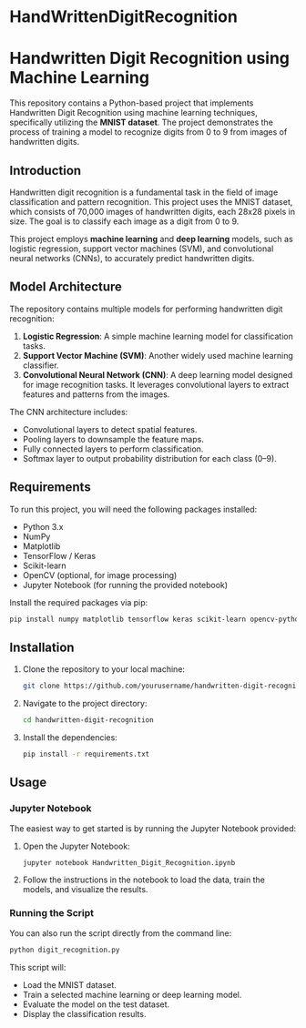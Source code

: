 # HandWrittenDigitRecognition

# Handwritten Digit Recognition using Machine Learning

This repository contains a Python-based project that implements Handwritten Digit Recognition using machine learning techniques, specifically utilizing the **MNIST dataset**. The project demonstrates the process of training a model to recognize digits from 0 to 9 from images of handwritten digits.


## Introduction
Handwritten digit recognition is a fundamental task in the field of image classification and pattern recognition. This project uses the MNIST dataset, which consists of 70,000 images of handwritten digits, each 28x28 pixels in size. The goal is to classify each image as a digit from 0 to 9.

This project employs **machine learning** and **deep learning** models, such as logistic regression, support vector machines (SVM), and convolutional neural networks (CNNs), to accurately predict handwritten digits.

## Model Architecture
The repository contains multiple models for performing handwritten digit recognition:
1. **Logistic Regression**: A simple machine learning model for classification tasks.
2. **Support Vector Machine (SVM)**: Another widely used machine learning classifier.
3. **Convolutional Neural Network (CNN)**: A deep learning model designed for image recognition tasks. It leverages convolutional layers to extract features and patterns from the images.

The CNN architecture includes:
- Convolutional layers to detect spatial features.
- Pooling layers to downsample the feature maps.
- Fully connected layers to perform classification.
- Softmax layer to output probability distribution for each class (0–9).

## Requirements
To run this project, you will need the following packages installed:

- Python 3.x
- NumPy
- Matplotlib
- TensorFlow / Keras
- Scikit-learn
- OpenCV (optional, for image processing)
- Jupyter Notebook (for running the provided notebook)

Install the required packages via pip:

```bash
pip install numpy matplotlib tensorflow keras scikit-learn opencv-python
```

## Installation
1. Clone the repository to your local machine:
   ```bash
   git clone https://github.com/yourusername/handwritten-digit-recognition.git
   ```

2. Navigate to the project directory:
   ```bash
   cd handwritten-digit-recognition
   ```

3. Install the dependencies:
   ```bash
   pip install -r requirements.txt
   ```

## Usage
### Jupyter Notebook
The easiest way to get started is by running the Jupyter Notebook provided:

1. Open the Jupyter Notebook:
   ```bash
   jupyter notebook Handwritten_Digit_Recognition.ipynb
   ```

2. Follow the instructions in the notebook to load the data, train the models, and visualize the results.

### Running the Script
You can also run the script directly from the command line:

```bash
python digit_recognition.py
```

This script will:
- Load the MNIST dataset.
- Train a selected machine learning or deep learning model.
- Evaluate the model on the test dataset.
- Display the classification results.

